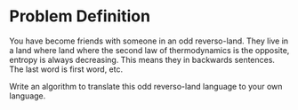 # Problem Definition

You have become friends with someone in an odd reverso-land. They live in a land where land where the
second law of thermodynamics is the opposite, entropy is always decreasing. This means they in backwards sentences.
The last word is first word, etc.

Write an algorithm to translate this odd reverso-land language to your own language.
